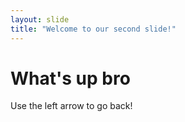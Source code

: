 ```yaml
---
layout: slide
title: "Welcome to our second slide!"
---
```

# What's up bro
Use the left arrow to go back!
